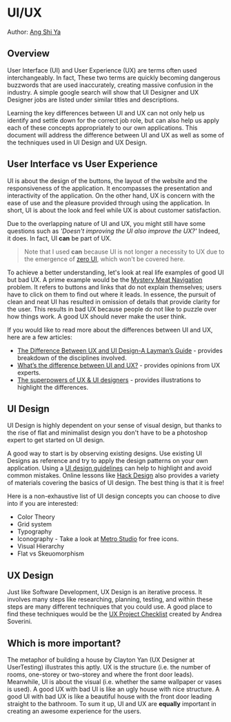 # UI/UX

Author: [Ang Shi Ya](https://github.com/AngShiYa)

## Overview

User Interface (UI) and User Experience (UX) are terms often used interchangeably. In fact, These two terms are quickly becoming dangerous buzzwords that are used inaccurately, creating massive confusion in the industry. A simple google search will show that UI Designer and UX Designer jobs are listed under similar titles and descriptions. 

Learning the key differences between UI and UX can not only help us identify and settle down for the correct job role, but can also help us apply each of these concepts appropriately to our own applications. This document will address the difference between UI and UX as well as some of the techniques used in UI Design and UX Design.

## User Interface vs User Experience

UI is about the design of the buttons, the layout of the website and the responsiveness of the application. It encompasses the presentation and interactivity of the application. On the other hand, UX is concern with the ease of use and the pleasure provided through using the application. In short, UI is about the look and feel while UX is about customer satisfaction.

Due to the overlapping nature of UI and UX, you might still have some questions such as *'Doesn't improving the UI also improve the UX?'* Indeed, it does. In fact, UI **can** be part of UX.

> Note that I used **can** because UI is not longer a necessity to UX due to the emergence of [zero UI](http://blog.careerfoundry.com/ui-design/what-is-zero-ui), which won't be covered here.

To achieve a better understanding, let's look at real life examples of good UI but bad UX. A prime example would be the [Mystery Meat Navigation](https://www.techinasia.com/talk/material-design-mystery-meat-navigation-problem) problem. It refers to buttons and links that do not explain themselves; users have to click on them to find out where it leads. In essence, the pursuit of clean and neat UI has resulted in omission of details that provide clarity for the user. This results in bad UX because people do not like to puzzle over how things work. A good UX should never make the user think.

If you would like to read more about the differences between UI and UX, here are a few articles:

* [The Difference Between UX and UI Design-A Layman’s Guide](http://blog.careerfoundry.com/ui-design/the-difference-between-ux-and-ui-design-a-laymans-guide/) - provides breakdown of the disciplines involved.
* [What’s the difference between UI and UX?](https://www.usertesting.com/blog/2016/04/27/ui-vs-ux/) - provides opinions from UX experts.
* [The superpowers of UX & UI designers](https://www.ymedialabs.com/ux-vs-ui/) - provides illustrations to highlight the differences.

## UI Design

UI Design is highly dependent on your sense of visual design, but thanks to the rise of flat and minimalist design you don't have to be a photoshop expert to get started on UI design. 

A good way to start is by observing existing designs. Use existing UI Designs as reference and try to apply the design patterns on your own application. Using a [UI design guidelines](http://www.goodui.org/) can help to highlight and avoid common mistakes. Online lessons like [Hack Design](https://hackdesign.org/lessons#graphic-design-principles) also provides a variety of materials covering the basics of UI design. The best thing is that it is free!

Here is a non-exhaustive list of UI design concepts you can choose to dive into if you are interested:
* Color Theory
* Grid system
* Typography
* Iconography - Take a look at [Metro Studio](https://www.syncfusion.com/downloads/metrostudio) for free icons.
* Visual Hierarchy
* Flat vs Skeuomorphism

## UX Design

Just like Software Development, UX Design is an iterative process. It involves many steps like researching, planning, testing, and within these steps are many different techniques that you could use. A good place to find these techniques would be the [UX Project Checklist](https://uxchecklist.github.io/) created by Andrea Soverini.

## Which is more important?

The metaphor of building a house by Clayton Yan (UX Designer at UserTesting) illustrates this aptly. UX is the structure (i.e. the number of rooms, one-storey or two-storey and where the front door leads). Meanwhile, UI is about the visual (i.e. whether the same wallpaper or vases is used). A good UX with bad UI is like an ugly house with nice structure. A good UI with bad UX is like a beautiful house with the front door leading straight to the bathroom. To sum it up, UI and UX are **equally** important in creating an awesome experience for the users. 
